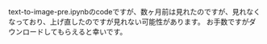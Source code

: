 text-to-image-pre.ipynbのcodeですが、数ヶ月前は見れたのですが、見れなくなっており、上げ直したのですが見れない可能性があります。
お手数ですがダウンロードしてもらえると幸いです。
